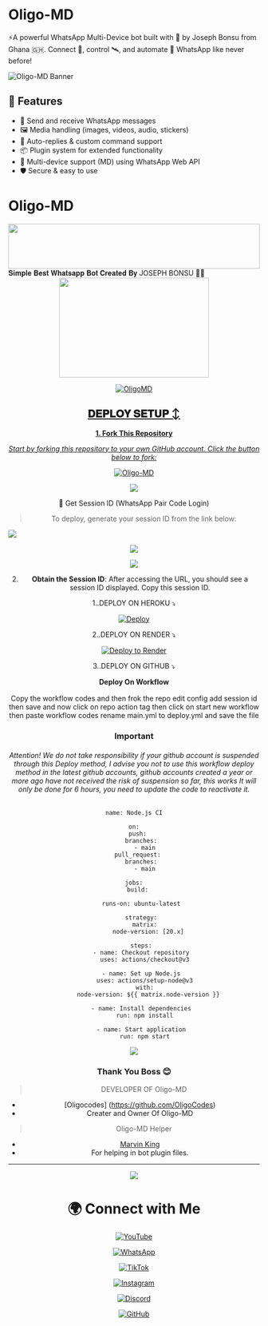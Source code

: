 # Oligo-MD
⚡A powerful WhatsApp Multi-Device bot built with 💚 by Joseph Bonsu from Ghana 🇬🇭. Connect 🔗, control 🛰, and automate 🔧 WhatsApp like never before! 

![Oligo-MD Banner](https://i.postimg.cc/765nFVKh/file-0000000072a861f89e02c20d4c7fa759.png)

## 🔧 Features
- 💬 Send and receive WhatsApp messages
- 🖼️ Media handling (images, videos, audio, stickers)
- 🔁 Auto-replies & custom command support
- 📦 Plugin system for extended functionality
- 📱 Multi-device support (MD) using WhatsApp Web API
- 🛡️ Secure & easy to use

# Oligo-MD 

<img src="https://i.imgur.com/dBaSKWF.gif" height="90" width="100%">
𝐒𝐢𝐦𝐩𝐥𝐞 𝐁𝐞𝐬𝐭 𝐖𝐡𝐚𝐭𝐬𝐚𝐩𝐩 𝐁𝐨𝐭 𝐂𝐫𝐞𝐚𝐭𝐞𝐝 𝐁𝐲 JOSEPH BONSU 🌝💚
<div class = "repo" align = "center">
 
<a href = "#">
<img src = "https://i.postimg.cc/2yqhtS8Z/file-00000000f43861f89d1c7f28d361a103.png"  width="300" height="200">
</img>
 <p align="center">
  <a href="#"><img src="http://readme-typing-svg.herokuapp.com?color=ff00ab&center=true&vCenter=true&multiline=false&lines= Oligo-MD+MD+WHATSAPP+BOT+MD" alt="OligoMD">
   
## 𝐃𝐄𝐏𝐋𝐎𝐘 𝐒𝐄𝐓𝐔𝐏 ↕️

**1. Fork This Repository**

*_Start by forking this repository to your own GitHub account. Click the button below to fork:_*

  <a href="https://github.com/oligocodes/Oligo-MD/fork"><img title="Oligo-MD" src="https://img.shields.io/badge/FORK-Oligo-MDh?color=darkblue&style=for-the-badge&logo=stackshare"></a>

<a><img src='https://i.imgur.com/LyHic3i.gif'/>

🔑 Get Session ID (WhatsApp Pair Code Login)

> To deploy, generate your session ID from the link below:
<p align="left">
  <a href="https://githuh.com/OligoCodes/Oligo-MD-session-id-/?">
    <img src="https://img.shields.io/badge/%F0%9F%9A%80%20GET%20PAIR%20CODE%20WEB-ffcc00?style=for-the-badge"/>
  </a>
</p>
<a><img src='https://i.imgur.com/LyHic3i.gif'/>


<a><img src='https://i.imgur.com/LyHic3i.gif'/>

2. **Obtain the Session ID**: After accessing the URL, you should see a session ID displayed. Copy this session ID.


   
  1..DEPLOY ON HEROKU ⤵️
  
[![Deploy](https://www.herokucdn.com/deploy/button.svg)](https://dashboard.heroku.com/new?template=https%3A%2F%2Fgithub.com%2oligocodes%2FOligo-MD) 
   
   
  2..DEPLOY ON RENDER ⤵️

[![Deploy to Render](https://render.com/images/deploy-to-render-button.svg)](https://render.com/deploy?repo=https://github.com/Oligocodes/Oligo-MD.git)


   3..DEPLOY ON GITHUB ⤵️


</details>

<b><strong><summary align="center" style="color: Yello;">Deploy On Workflow</summary></strong></b>
<p style="text-align: center; font-size: 1.2em;">
 
<h8>Copy the workflow codes and then frok the repo edit config add session id then save and now click on repo action tag then click on start new workflow then paste workflow codes rename main.yml to deploy.yml and save the file</h8>
<h3 align-"center"> Important</h3>
<h6 align-"center">Attention! We do not take responsibility if your github account is suspended through this Deploy method, I advise you not to use this workflow deploy method in the latest github accounts, github accounts created a year or more ago have not received the risk of suspension so far, this works It will only be done for 6 hours, you need to update the code to reactivate it.</h6>

```
name: Node.js CI

on:
  push:
    branches:
      - main
  pull_request:
    branches:
      - main

jobs:
  build:

    runs-on: ubuntu-latest

    strategy:
      matrix:
        node-version: [20.x]

    steps:
    - name: Checkout repository
      uses: actions/checkout@v3

    - name: Set up Node.js
      uses: actions/setup-node@v3
      with:
        node-version: ${{ matrix.node-version }}

    - name: Install dependencies
      run: npm install

    - name: Start application
      run: npm start
```
<a><img src='https://i.imgur.com/LyHic3i.gif'/>

### Thank You Boss 😊 

> DEVELOPER OF Oligo-MD 
- [Oligocodes] (https://github.com/OligoCodes)
- Creater and Owner Of Oligo-MD

> Oligo-MD Helper
- [Marvin King](https://github.com/kingmarvn)
- For helping in bot plugin files.
---
<a><img src='https://i.imgur.com/LyHic3i.gif'/>



# 🌍 Connect with Me

[![YouTube](https://img.shields.io/badge/YouTube-OligoMD-red?style=for-the-badge&logo=youtube)](https://youtube.com/@oligocodes)

[![WhatsApp](https://img.shields.io/badge/WhatsApp-Chat-green?style=for-the-badge&logo=whatsapp)](https://wa.me/+233591179690)


[![TikTok](https://img.shields.io/badge/TikTok-OligoMD-black?style=for-the-badge&logo=tiktok)](https://tiktok.com/@oligocodes)

[![Instagram](https://img.shields.io/badge/Instagram-OligoMD-purple?style=for-the-badge&logo=instagram)](https://instagram.com/oligocodes)

[![Discord](https://img.shields.io/badge/Discord-Join%20Server-5865F2?style=for-the-badge&logo=discord)](https://discord.gg/DeUaFdg2)

[![GitHub](https://img.shields.io/badge/GitHub-OligoCodes-black?style=for-the-badge&logo=github)](https://github.com/OligoCodes)
